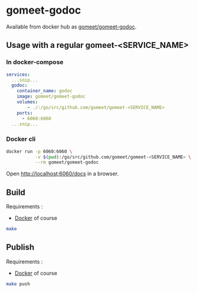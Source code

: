 # gomeet-godoc

Available from docker hub as [gomeet/gomeet-godoc](https://hub.docker.com/r/gomeet/gomeet-godoc/).

## Usage with a regular gomeet-<SERVICE_NAME>

### In docker-compose

```yaml
services:
  ...snip...
  godoc:
    container_name: godoc
    image: gomeet/gomeet-godoc
    volumes:
        - ./:/go/src/github.com/gomeet/gomeet-<SERVICE_NAME>
    ports:
      - 6060:6060
  ...snip...
```

### Docker cli

```bash
docker run -p 6060:6060 \
           -v $(pwd):/go/src/github.com/gomeet/gomeet-<SERVICE_NAME> \
           --rm gomeet/gomeet-godoc
```

Open [http://localhost;6060/docs](http://localhost;6060/docs) in a browser.

## Build

Requirements :

  * [Docker](https://docs.docker.com/engine/installation/) of course

```bash
make
```

## Publish

Requirements :

  * [Docker](https://docs.docker.com/engine/installation/) of course

```bash
make push
```
